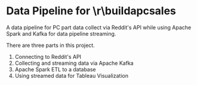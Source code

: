 # Data Pipeline for \r\buildapcsales
A data pipeline for PC part data collect via Reddit's API while using Apache Spark and Kafka for data pipeline streaming.

There are three parts in this project.
1. Connecting to Reddit's API
2. Collecting and streaming data via Apache Kafka
3. Apache Spark ETL to a database
4. Using streamed data for Tableau Visualization